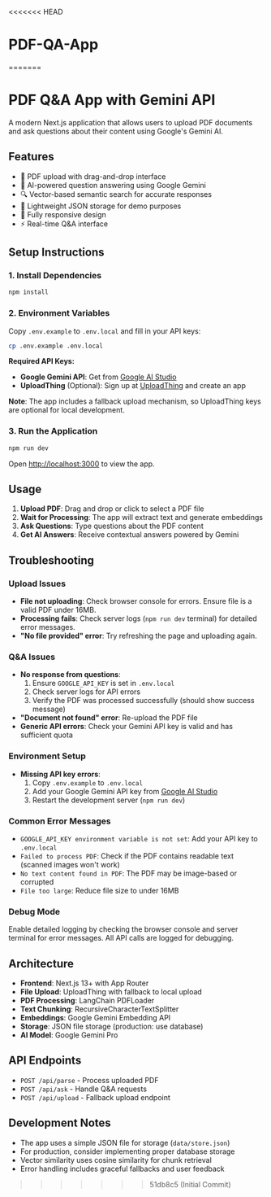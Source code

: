 <<<<<<< HEAD
# PDF-QA-App
=======
# PDF Q&A App with Gemini API

A modern Next.js application that allows users to upload PDF documents and ask questions about their content using Google's Gemini AI.

## Features

- 📄 PDF upload with drag-and-drop interface
- 🤖 AI-powered question answering using Google Gemini
- 🔍 Vector-based semantic search for accurate responses
- 💾 Lightweight JSON storage for demo purposes
- 📱 Fully responsive design
- ⚡ Real-time Q&A interface

## Setup Instructions

### 1. Install Dependencies
```bash
npm install
```

### 2. Environment Variables
Copy `.env.example` to `.env.local` and fill in your API keys:

```bash
cp .env.example .env.local
```

**Required API Keys:**
- **Google Gemini API**: Get from [Google AI Studio](https://makersuite.google.com/app/apikey)
- **UploadThing** (Optional): Sign up at [UploadThing](https://uploadthing.com) and create an app

**Note**: The app includes a fallback upload mechanism, so UploadThing keys are optional for local development.

### 3. Run the Application
```bash
npm run dev
```

Open [http://localhost:3000](http://localhost:3000) to view the app.

## Usage

1. **Upload PDF**: Drag and drop or click to select a PDF file
2. **Wait for Processing**: The app will extract text and generate embeddings
3. **Ask Questions**: Type questions about the PDF content
4. **Get AI Answers**: Receive contextual answers powered by Gemini

## Troubleshooting

### Upload Issues
- **File not uploading**: Check browser console for errors. Ensure file is a valid PDF under 16MB.
- **Processing fails**: Check server logs (`npm run dev` terminal) for detailed error messages.
- **"No file provided" error**: Try refreshing the page and uploading again.

### Q&A Issues
- **No response from questions**: 
  1. Ensure `GOOGLE_API_KEY` is set in `.env.local`
  2. Check server logs for API errors
  3. Verify the PDF was processed successfully (should show success message)
- **"Document not found" error**: Re-upload the PDF file
- **Generic API errors**: Check your Gemini API key is valid and has sufficient quota

### Environment Setup
- **Missing API key errors**: 
  1. Copy `.env.example` to `.env.local`
  2. Add your Google Gemini API key from [Google AI Studio](https://makersuite.google.com/app/apikey)
  3. Restart the development server (`npm run dev`)

### Common Error Messages
- `GOOGLE_API_KEY environment variable is not set`: Add your API key to `.env.local`
- `Failed to process PDF`: Check if the PDF contains readable text (scanned images won't work)
- `No text content found in PDF`: The PDF may be image-based or corrupted
- `File too large`: Reduce file size to under 16MB

### Debug Mode
Enable detailed logging by checking the browser console and server terminal for error messages. All API calls are logged for debugging.

## Architecture

- **Frontend**: Next.js 13+ with App Router
- **File Upload**: UploadThing with fallback to local upload
- **PDF Processing**: LangChain PDFLoader
- **Text Chunking**: RecursiveCharacterTextSplitter
- **Embeddings**: Google Gemini Embedding API
- **Storage**: JSON file storage (production: use database)
- **AI Model**: Google Gemini Pro

## API Endpoints

- `POST /api/parse` - Process uploaded PDF
- `POST /api/ask` - Handle Q&A requests
- `POST /api/upload` - Fallback upload endpoint

## Development Notes

- The app uses a simple JSON file for storage (`data/store.json`)
- For production, consider implementing proper database storage
- Vector similarity uses cosine similarity for chunk retrieval
- Error handling includes graceful fallbacks and user feedback
>>>>>>> 51db8c5 (Initial Commit)
